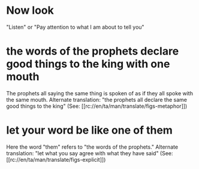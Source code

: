 # Now look

"Listen" or "Pay attention to what I am about to tell you"

# the words of the prophets declare good things to the king with one mouth

The prophets all saying the same thing is spoken of as if they all spoke with the same mouth. Alternate translation: "the prophets all declare the same good things to the king" (See: [[rc://en/ta/man/translate/figs-metaphor]])

# let your word be like one of them

Here the word "them" refers to "the words of the prophets." Alternate translation: "let what you say agree with what they have said" (See: [[rc://en/ta/man/translate/figs-explicit]])

